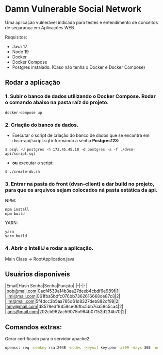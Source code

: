 # Damn Vulnerable Social Network

Uma aplicação vulnerável indicada para testes e entendimento de conceitos de segurança em Aplicações WEB

Requisitos:
- Java 17
- Node 19
- Docker
- Docker Compose
- Postgres instalado. (Caso não tenha o Docker e Docker Compose)

## Rodar a aplicação

### 1. Subir o banco de dados utilizando o Docker Compose. Rodar o comando abaixo na pasta raíz do projeto.
```
docker-compose up
```

### 2. Criação do banco de dados.

- Executar o script de criação do banco de dados que se encontra em dvsn-api/script.sql informando a senha **Postgres123**:

```
$ psql -U postgres -h 172.45.45.10 -d postgres -a -f ./dvsn-api/script.sql
```
- **ou** executar o script:
```
$ ./create-db.sh
```

### 3. Entrar na pasta do front (dvsn-client) e dar build no projeto, para que os arquivos sejam colocados ná pasta estática da api.

NPM:
```
npm install
npm build
```
YARN:
```
yarn
yarn build
```


### 4. Abrir o IntelliJ e rodar a aplicação.
Main Class -> RootApplication.java

## Usuários disponíveis
|Email|Hash Senha|Senha|Função|
|-|-|-|
|bob@mail.com|0acf4539a14b3aa27deeb4cbdf6e989f|1|
|jimi@mail.com|061fba5bdfc076bb7362616668de87c8|2|
|jim@mail.com|5f4dcc3b5aa765d61d8327deb882cf99|2|
|amy@mail.com|d8578edf8458ce06fbc5bb76a58c5ca4|2|
|janis@mail.com|202cb962ac59075b964b07152d234b70|2|



## Comandos extras:
Gerar certificado para o servidor apache2.
```sh
openssl req -newkey rsa:2048 -nodes -keyout key.pem -x509 -days 365 -out certificate.pem
```